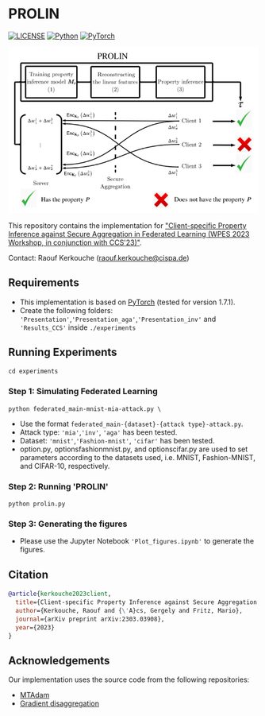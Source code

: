 # PROLIN
[![LICENSE](https://img.shields.io/badge/license-MIT-green?style=flat-square)](LICENSE)
[![Python](https://img.shields.io/badge/python-3.8-blue.svg?style=flat-square)](https://www.python.org/)
[![PyTorch](https://img.shields.io/badge/PyTorch-1.12.1-orange)](https://pytorch.org/)


![image](PROLIN_teaser.jpeg)

This repository contains the implementation for ["Client-specific Property Inference against Secure Aggregation in Federated Learning (WPES 2023 Workshop, in conjunction with CCS'23)"](https://arxiv.org/abs/2303.03908).

Contact: Raouf Kerkouche ([raouf.kerkouche@cispa.de](mailto:raouf.kerkouche@cispa.de))

## Requirements
 - This implementation is based on [PyTorch](https://pytorch.org/) (tested for version 1.7.1).
 - Create the following folders: ```'Presentation'```,```'Presentation_aga'```,```'Presentation_inv'``` and ```'Results_CCS'``` inside ```./experiments```
## Running Experiments
```Please enter the folder.
cd experiments 
```
### Step 1: Simulating Federated Learning
```main
python federated_main-mnist-mia-attack.py \
```
- Use the format ```federated_main-{dataset}-{attack type}-attack.py```.
- Attack type: ```'mia'```,```'inv'```, ```'aga'``` has been tested.
- Dataset: ```'mnist'```,```'Fashion-mnist'```, ```'cifar'``` has been tested.
- option.py, optionsfashionmnist.py, and optionscifar.py are used to set parameters according to the datasets used, i.e. MNIST, Fashion-MNIST, and CIFAR-10, respectively.

### Step 2: Running 'PROLIN'
```main prolin
python prolin.py
```
### Step 3: Generating the figures
- Please use the Jupyter Notebook ```'Plot_figures.ipynb'``` to generate the figures.

## Citation
```bibtex
@article{kerkouche2023client,
  title={Client-specific Property Inference against Secure Aggregation in Federated Learning},
  author={Kerkouche, Raouf and {\'A}cs, Gergely and Fritz, Mario},
  journal={arXiv preprint arXiv:2303.03908},
  year={2023}
}
```
## Acknowledgements
Our implementation uses the source code from the following repositories:
- [MTAdam](https://github.com/ItzikMalkiel/MTAdam)
- [Gradient disaggregation](https://github.com/gdisag/gradient_disaggregation)
